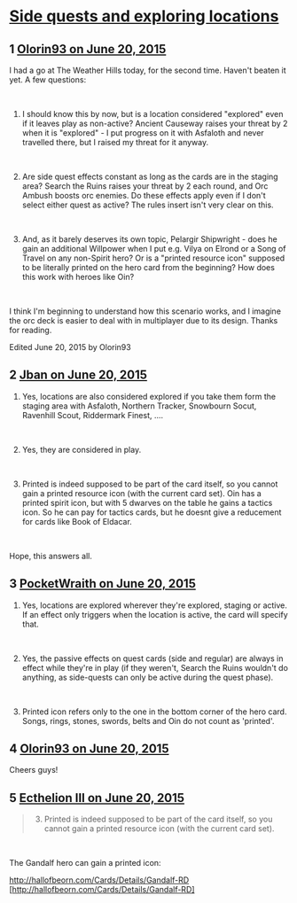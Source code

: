 # [Side quests and exploring locations](https://community.fantasyflightgames.com/topic/180782-side-quests-and-exploring-locations/)

## 1 [Olorin93 on June 20, 2015](https://community.fantasyflightgames.com/topic/180782-side-quests-and-exploring-locations/?do=findComment&comment=1666098)

I had a go at The Weather Hills today, for the second time. Haven't beaten it yet. A few questions:

 

1) I should know this by now, but is a location considered "explored" even if it leaves play as non-active? Ancient Causeway raises your threat by 2 when it is "explored" - I put progress on it with Asfaloth and never travelled there, but I raised my threat for it anyway.

 

2) Are side quest effects constant as long as the cards are in the staging area? Search the Ruins raises your threat by 2 each round, and Orc Ambush boosts orc enemies. Do these effects apply even if I don't select either quest as active? The rules insert isn't very clear on this.

 

3) And, as it barely deserves its own topic, Pelargir Shipwright - does he gain an additional Willpower when I put e.g. Vilya on Elrond or a Song of Travel on any non-Spirit hero? Or is a "printed resource icon" supposed to be literally printed on the hero card from the beginning? How does this work with heroes like Oin? 

 

I think I'm beginning to understand how this scenario works, and I imagine the orc deck is easier to deal with in multiplayer due to its design. Thanks for reading.

Edited June 20, 2015 by Olorin93

## 2 [Jban on June 20, 2015](https://community.fantasyflightgames.com/topic/180782-side-quests-and-exploring-locations/?do=findComment&comment=1666112)

1) Yes, locations are also considered explored if you take them form the staging area with Asfaloth, Northern Tracker, Snowbourn Socut, Ravenhill Scout, Riddermark Finest, ....

 

2) Yes, they are considered in play.

 

3) Printed is indeed supposed to be part of the card itself, so you cannot gain a printed resource icon (with the current card set). Oin has a printed spirit icon, but with 5 dwarves on the table he gains a tactics icon. So he can pay for tactics cards, but he doesnt give a reducement for cards like Book of Eldacar.

 

Hope, this answers all.

## 3 [PocketWraith on June 20, 2015](https://community.fantasyflightgames.com/topic/180782-side-quests-and-exploring-locations/?do=findComment&comment=1666114)

1) Yes, locations are explored wherever they're explored, staging or active. If an effect only triggers when the location is active, the card will specify that.

 

2) Yes, the passive effects on quest cards (side and regular) are always in effect while they're in play (if they weren't, Search the Ruins wouldn't do anything, as side-quests can only be active during the quest phase).

 

3) Printed icon refers only to the one in the bottom corner of the hero card. Songs, rings, stones, swords, belts and Oin do not count as 'printed'.

## 4 [Olorin93 on June 20, 2015](https://community.fantasyflightgames.com/topic/180782-side-quests-and-exploring-locations/?do=findComment&comment=1666121)

Cheers guys!

## 5 [Ecthelion III on June 20, 2015](https://community.fantasyflightgames.com/topic/180782-side-quests-and-exploring-locations/?do=findComment&comment=1666308)

> 3) Printed is indeed supposed to be part of the card itself, so you cannot gain a printed resource icon (with the current card set).

 

The Gandalf hero can gain a printed icon:

http://hallofbeorn.com/Cards/Details/Gandalf-RD [http://hallofbeorn.com/Cards/Details/Gandalf-RD]

